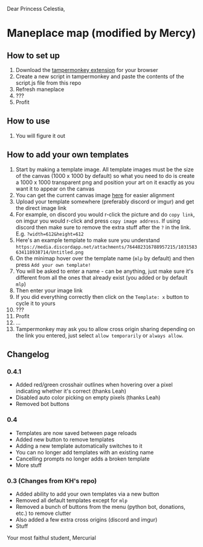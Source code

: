Dear Princess Celestia,

# Maneplace map (modified by Mercy)

## How to set up
1. Download the [tampermonkey extension](https://www.tampermonkey.net/) for your browser
2. Create a new script in tampermonkey and paste the contents of the script.js file from this repo
3. Refresh maneplace
4. ???
5. Profit

## How to use
1. You will figure it out

## How to add your own templates
1. Start by making a template image. All template images must be the size of the canvas (1000 x 1000 by default) so what you need to do is create a 1000 x 1000 transparent png and position your art on it exactly as you want it to appear on the canvas
2. You can get the current canvas image [here](https://place.manechat.net/canvas-image) for easier alignment
3. Upload your template somewhere (preferably discord or imgur) and get the direct image link
4. For example, on discord you would r-click the picture and do `copy link`, on imgur you would r-click and press `copy image address`. If using discord then make sure to remove the extra stuff after the `?` in the link. E.g. `?width=612&height=612`
5. Here's an example template to make sure you understand `https://media.discordapp.net/attachments/764482316788957215/1031583634118938714/Untitled.png`
6. On the minimap hover over the template name (`mlp` by default) and then press `Add your own template!`
7. You will be asked to enter a name - can be anything, just make sure it's different from all the ones that already exist (you added or by default `mlp`)
8. Then enter your image link
9. If you did everything correctly then click on the `Template: x` button to cycle it to yours
10. ???
11. Profit
12. ...
13. Tampermonkey may ask you to allow cross origin sharing depending on the link you entered, just select `allow temporarily` or `always allow`.

## Changelog
### 0.4.1
- Added red/green crosshair outlines when hovering over a pixel indicating whether it's correct (thanks Leah)
- Disabled auto color picking on empty pixels (thanks Leah)
- Removed bot buttons
### 0.4
- Templates are now saved between page reloads
- Added new button to remove templates
- Adding a new template automatically switches to it
- You can no longer add templates with an existing name
- Cancelling prompts no longer adds a broken template
- More stuff
### 0.3 (Changes from KH's repo)
- Added ability to add your own templates via a new button
- Removed all default templates except for `mlp`
- Removed a bunch of buttons from the menu (python bot, donations, etc.) to remove clutter
- Also added a few extra cross origins (discord and imgur)
- Stuff

Your most faithul student,
Mercurial